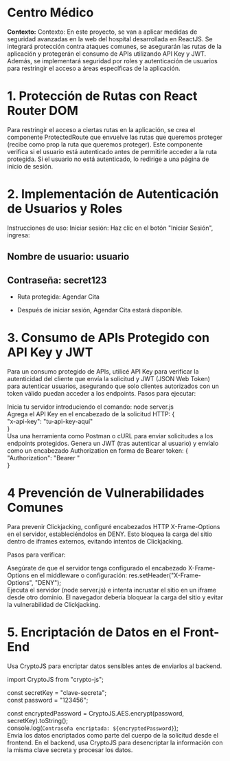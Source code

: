 # Centro Médico  

**Contexto:**
Contexto: En este proyecto, se van a aplicar medidas de seguridad avanzadas en la web del hospital desarrollada en ReactJS. Se integrará protección contra ataques comunes, se asegurarán las rutas de la aplicación y protegerán el consumo de APIs utilizando API Key y JWT. Además, se implementará seguridad por roles y autenticación de usuarios para restringir el acceso a áreas específicas de la aplicación.

# 1. Protección de Rutas con React Router DOM
Para restringir el acceso a ciertas rutas en la aplicación, se crea el componente ProtectedRoute que envuelve las rutas que queremos proteger (recibe como prop la ruta que queremos proteger). Este componente verifica si el usuario está autenticado antes de permitirle acceder a la ruta protegida. Si el usuario no está autenticado, lo redirige a una página de inicio de sesión.

# 2. Implementación de Autenticación de Usuarios y Roles
Instrucciones de uso:
Iniciar sesión:
Haz clic en el botón "Iniciar Sesión", ingresa:

## Nombre de usuario: usuario
## Contraseña: secret123

- Ruta protegida: Agendar Cita

- Después de iniciar sesión, Agendar Cita estará disponible.

# 3. Consumo de APIs Protegido con API Key y JWT
Para un consumo protegido de APIs, utilicé API Key para verificar la autenticidad del cliente que envía la solicitud y JWT (JSON Web Token) para autenticar usuarios, asegurando que solo clientes autorizados con un token válido puedan acceder a los endpoints.
Pasos para ejecutar:

Inicia tu servidor introduciendo el comando:
node server.js  
Agrega el API Key en el encabezado de la solicitud HTTP:
{  
    "x-api-key": "tu-api-key-aquí"  
}  
Usa una herramienta como Postman o cURL para enviar solicitudes a los endpoints protegidos.
Genera un JWT (tras autenticar al usuario) y envíalo como un encabezado Authorization en forma de Bearer token:
{  
    "Authorization": "Bearer <jwt-token-generado>"  
}  


# 4 Prevención de Vulnerabilidades Comunes
Para prevenir Clickjacking, configuré encabezados HTTP X-Frame-Options en el servidor, estableciéndolos en DENY. Esto bloquea la carga del sitio dentro de iframes externos, evitando intentos de Clickjacking.

Pasos para verificar:

Asegúrate de que el servidor tenga configurado el encabezado X-Frame-Options en el middleware o configuración:
res.setHeader("X-Frame-Options", "DENY");  
Ejecuta el servidor (node server.js) e intenta incrustar el sitio en un iframe desde otro dominio.
El navegador debería bloquear la carga del sitio y evitar la vulnerabilidad de Clickjacking.


# 5. Encriptación de Datos en el Front-End
Usa CryptoJS para encriptar datos sensibles antes de enviarlos al backend.

import CryptoJS from "crypto-js";  

const secretKey = "clave-secreta";  
const password = "123456";  

const encryptedPassword = CryptoJS.AES.encrypt(password, secretKey).toString();  
console.log(`Contraseña encriptada: ${encryptedPassword}`);  
Envía los datos encriptados como parte del cuerpo de la solicitud desde el frontend.
En el backend, usa CryptoJS para desencriptar la información con la misma clave secreta y procesar los datos.

